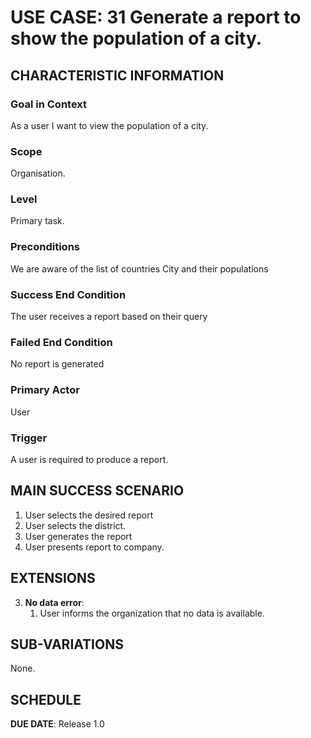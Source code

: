# USE CASE: 31 Generate a report to show the population of a city.
## CHARACTERISTIC INFORMATION

### Goal in Context

As a user I want to view the population of a city.

### Scope
Organisation.

### Level

Primary task.

### Preconditions

We are aware of the list of countries City and their populations

### Success End Condition

The user receives a report based on their query

### Failed End Condition

No report is generated

### Primary Actor

User

### Trigger

A user is required to produce a report.

## MAIN SUCCESS SCENARIO

1. User selects the desired report
2. User selects the district.
3. User generates the report
4. User presents report to company.


## EXTENSIONS

3. **No data error**:
    1. User informs the organization that no data is available.


## SUB-VARIATIONS

None.

## SCHEDULE

**DUE DATE**: Release 1.0